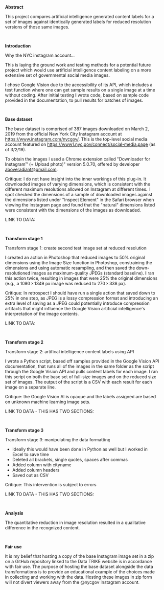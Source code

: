****Abstract****

This project compares artificial intelligence generated content labels for a set of images against identically generated labels for reduced resolution versions of those same images.


<br>

****Introduction****

Why the NYC instagram account...

This is laying the ground work and testing methods for a potential future project which would use artificial intelligence content labeling on a more extensive set of governmental social media images.

I chose Google Vision due to the accessibility of its API, which includes a test function where one can get sample results on a single image at a time without coding. After initial testing I wrote code, based on sample code provided in the documentation, to pull results for batches of images.


<br>

****Base dataset****

The base dataset is comprised of 387 images downloaded on March 2, 2019 from the official New York City Instagram account at https://www.instagram.com/nycgov/. This is the top-level social media account featured on https://www1.nyc.gov/connect/social-media.page (as of 3/2/19).

To obtain the images I used a Chrome extension called "Downloader for Instagram™ (+ Upload photo)" version 5.0.70, offered by developer aboveradiant@gmail.com. 

Critique: I do not have insight into the inner workings of this plug-in. It downloaded images of varying dimensions, which is consistent with the different maximum resolutions allowed on Instagram at different times. I spot checked the dimensions of a sample of downloaded images against the dimensions listed under "Inspect Element" in the Safari browser when viewing the Instagram page and found that the "natural" dimensions listed were consistent with the dimensions of the images as downloaded.

LINK TO DATA:


<br>

****Transform stage 1****

Transform stage 1: create second test image set at reduced resolution

I created an action in Photoshop that reduced images to 50% original dimensions using the Image Size function in Photoshop, constraining the dimensions and using automatic resampling, and then saved the down-resolutioned images as maximum-quality JPEGs (standard baseline). I ran this action twice, resulting in images that were 25% the original dimensions (e.g., a 1080 × 1349 px image was reduced to 270 × 338 px).

Critique: In retrospect I should have run a single action that saved down to 25% in one step, as JPEG is a lossy compression format and introducing an extra level of saving as a JPEG could potentially introduce compression artifacts that might influence the Google Vision artificial intelligence's interpretation of the image contents.

LINK TO DATA:


<br>

****Transform stage 2****

Transform stage 2: artifical intelligence content labels using API

I wrote a Python script, based off samples provided in the Google Vision API documentation, that runs all of the images in the same folder as the script through the Google Vision API and pulls content labels for each image. I ran this script on both the base set of full-size images and on the reduced size set of images. The output of the script is a CSV with each result for each image on a separate line.


Critique: the Google Vision AI is opaque and the labels assigned are based on unknown machine learning image sets.

LINK TO DATA - THIS HAS TWO SECTIONS:



<br>

****Transform stage 3****

Transform stage 3: manipulating the data formatting

- Ideally this would have been done in Python as well but I worked in Excel to save time
- Deleted all brackets, single quotes, spaces after commas
- Added column with cityname
- Added column headers
- Saved out as CSV


Critique: This intervention is subject to errors

LINK TO DATA - THIS HAS TWO SECTIONS:



<br>

****Analysis****

The quantitative reduction in image resolution resulted in a qualitative difference in the recognized content.


<br>

****Fair use****

It is my belief that hosting a copy of the base Instagram image set in a zip on a GitHub repository linked to the Data TRIKE website is in accordance with fair use. The purpose of hosting the base dataset alongside the data transformations is to provide an educational example of the choices made in collecting and working with the data. Hosting these images in zip form will not divert viewers away from the @nycgov Instagram account.

